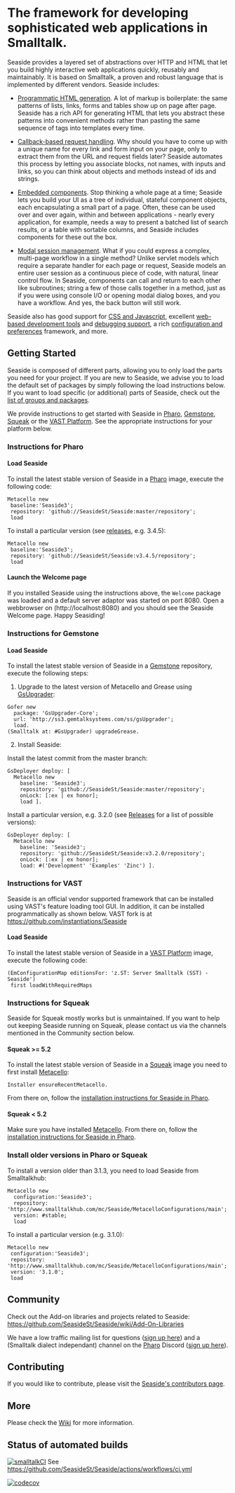 # The framework for developing sophisticated web applications in Smalltalk.

Seaside provides a layered set of abstractions over HTTP and HTML that let you build highly interactive web applications quickly, reusably and maintainably. It is based on Smalltalk, a proven and robust language that is implemented by  different vendors. Seaside includes:

  * [Programmatic HTML generation](https://github.com/SeasideSt/Seaside/wiki/Generating-HTML).  A lot of markup is boilerplate: the same patterns of lists, links, forms and tables show up on page after page. Seaside has a rich API for generating HTML that lets you abstract these patterns into convenient methods rather than pasting the same sequence of tags into templates every time.

  * [Callback-based request handling](https://github.com/SeasideSt/Seaside/wiki/Links%2C-Forms-and-Callbacks).  Why should you have to come up with a unique name for every link and form input on your page, only to extract them from the URL and request fields later?  Seaside automates this process by letting you associate blocks, not names, with inputs and links, so you can think about objects and methods instead of ids and strings.

  * [Embedded components](https://github.com/SeasideSt/Seaside/wiki/Embedding-Subcomponents).  Stop thinking a whole page at a time; Seaside lets you build your UI as a tree of individual, stateful component objects, each encapsulating a small part of a page.  Often, these can be used over and over again, within and between applications - nearly every application, for example, needs a way to present a batched list of search results, or a table with sortable columns, and Seaside includes components for these out the box.

  * [Modal session management](https://github.com/SeasideSt/Seaside/wiki/Call-and-Answer).  What if you could express a complex, multi-page workflow in a single method?  Unlike servlet models which require a separate handler for each page or request, Seaside models an entire user session as a continuous piece of code, with natural, linear control flow.  In Seaside, components can call and return to each other like subroutines; string a few of those calls together in a method, just as if you were using console I/O or opening modal dialog boxes, and you have a workflow. And yes, the back button will still work.

Seaside also has good support for [CSS and Javascript](https://github.com/SeasideSt/Seaside/wiki/CSS-and-Javascript), excellent [web-based development tools](https://github.com/SeasideSt/Seaside/wiki/Development-Tools) and [debugging support](https://github.com/SeasideSt/Seaside/wiki/Debugging-Seaside-Applications), a rich [configuration and preferences](https://github.com/SeasideSt/Seaside/wiki/Configuration-and-Preferences) framework, and more.

## Getting Started

Seaside is composed of different parts, allowing you to only load the parts you need for your project. If you are new to Seaside, we advise you to load the default set of packages by simply following the load instructions below. If you want to load specific (or additional) parts of Seaside, check out the [list of groups and packages](https://github.com/SeasideSt/Seaside/wiki/Seaside-Load-Groups-and-Packages).

We provide instructions to get started with Seaside in [Pharo](http://www.pharo-project.org), [Gemstone](https://gemtalksystems.com/products/gs64/), [Squeak](http://www.squeak.org) or the [VAST Platform](https://www.instantiations.com/vast-platform/). See the appropriate instructions for your platform below.

### Instructions for Pharo

#### Load Seaside
To install the latest stable version of Seaside in a [Pharo](http://www.pharo-project.org) image, execute the following code:

```Smalltalk
Metacello new
 baseline:'Seaside3';
 repository: 'github://SeasideSt/Seaside:master/repository';
 load
```
To install a particular version (see [releases](https://github.com/SeasideSt/Seaside/releases), e.g. 3.4.5):

```Smalltalk
Metacello new
 baseline:'Seaside3';
 repository: 'github://SeasideSt/Seaside:v3.4.5/repository';
 load
```
#### Launch the Welcome page

If you installed Seaside using the instructions above, the `Welcome` package was loaded and a default server adaptor was started on port 8080. Open a webbrowser on (http://localhost:8080) and you should see the Seaside Welcome page. Happy Seasiding!

### Instructions for Gemstone

#### Load Seaside
To install the latest stable version of Seaside in a [Gemstone](https://gemtalksystems.com/products/gs64/) repository, execute the following steps:

1. Upgrade to the latest version of Metacello and Grease using [GsUpgrader](https://github.com/GsDevKit/gsUpgrader#gsupgrader-):
  ```Smalltalk
  Gofer new
    package: 'GsUpgrader-Core';
    url: 'http://ss3.gemtalksystems.com/ss/gsUpgrader';
    load.
  (Smalltalk at: #GsUpgrader) upgradeGrease.
  ```

2. Install Seaside:

  Install the latest commit from the master branch:
  ```Smalltalk
  GsDeployer deploy: [
    Metacello new
      baseline: 'Seaside3';
      repository: 'github://SeasideSt/Seaside:master/repository';
      onLock: [:ex | ex honor];
      load ].
  ```

  Install a particular version, e.g. 3.2.0 (see [Releases](https://github.com/SeasideSt/Seaside/releases) for a list of possible versions):
  ```Smalltalk
  GsDeployer deploy: [
    Metacello new
      baseline: 'Seaside3';
      repository: 'github://SeasideSt/Seaside:v3.2.0/repository';
      onLock: [:ex | ex honor];
      load: #('Development' 'Examples' 'Zinc') ].
  ```

### Instructions for VAST

Seaside is an official vendor supported framework that can be installed using VAST's feature loading tool GUI. In addition, it can be installed programmatically as shown below. VAST fork is at https://github.com/instantiations/Seaside

#### Load Seaside
To install the latest stable version of Seaside in a [VAST Platform](https://www.instantiations.com/vast-platform/) image, execute the following code:

```Smalltalk
(EmConfigurationMap editionsFor: 'z.ST: Server Smalltalk (SST) - Seaside')
 first loadWithRequiredMaps
```


### Instructions for Squeak

Seaside for Squeak mostly works but is unmaintained.
If you want to help out keeping Seaside running on Squeak, please contact us via the channels mentioned in the Community section below.
#### Squeak >= 5.2
To install the latest stable version of Seaside in a [Squeak](http://www.squeak.org) image you need to first install [Metacello](https://github.com/Metacello/metacello):
```Smalltalk
Installer ensureRecentMetacello.
```
From there on, follow the [installation instructions for Seaside in Pharo](README.md#instructions-for-pharo).

#### Squeak < 5.2
Make sure you have installed [Metacello](https://github.com/Metacello/metacello#squeak-older-than-squeak52). From there on, follow the [installation instructions for Seaside in Pharo](README.md#install-in-pharo).


### Install older versions in Pharo or Squeak
To install a version older than 3.1.3, you need to load Seaside from Smalltalkhub:

```Smalltalk
Metacello new
  configuration:'Seaside3';
  repository: 'http://www.smalltalkhub.com/mc/Seaside/MetacelloConfigurations/main';
  version: #stable;
  load
```

To install a particular version (e.g. 3.1.0):

```Smalltalk
Metacello new
 configuration:'Seaside3';
 repository: 'http://www.smalltalkhub.com/mc/Seaside/MetacelloConfigurations/main';
 version: '3.1.0';
 load
```


## Community
Check out the Add-on libraries and projects related to Seaside: https://github.com/SeasideSt/Seaside/wiki/Add-On-Libraries

We have a low traffic mailing list for questions ([sign up here](http://lists.squeakfoundation.org/cgi-bin/mailman/listinfo/seaside)) and a (Smalltalk dialect independant) channel on the [Pharo](https://pharo.org) Discord ([sign up here](http://discord.gg/Sj2rhxn)).

## Contributing
If you would like to contribute, please visit the [Seaside's contributors page](https://github.com/SeasideSt/Seaside/blob/master/CONTRIBUTING.md).

## More
Please check the [Wiki](https://github.com/SeasideSt/Seaside/wiki) for more information.

## Status of automated builds
[![smalltalkCI](https://github.com/SeasideSt/Seaside/actions/workflows/ci.yml/badge.svg?branch=master)](https://github.com/SeasideSt/Seaside/actions/workflows/ci.yml) See https://github.com/SeasideSt/Seaside/actions/workflows/ci.yml

[![codecov](https://codecov.io/gh/SeasideSt/Seaside/branch/master/graph/badge.svg?token=GLPOkk0Wby)](https://codecov.io/gh/SeasideSt/Seaside)
